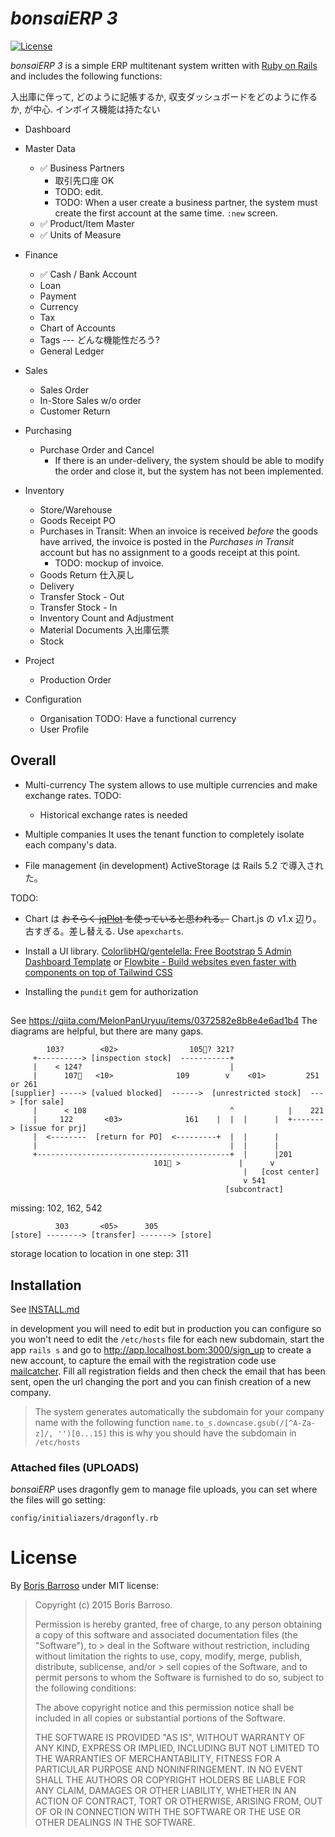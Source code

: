 
# *bonsaiERP 3*

[![License](https://img.shields.io/github/license/mashape/apistatus.svg)](https://github.com/hhorikawa/bonsaiERP/blob/main/MIT-LICENSE.md)


<i>bonsaiERP 3</i> is a simple ERP multitenant system written with [Ruby on Rails](https://rubyonrails.org/) and includes the following functions:

入出庫に伴って, どのように記帳するか, 収支ダッシュボードをどのように作るか, が中心.
インボイス機能は持たない

 - Dashboard
 
 - Master Data
   + ✅ Business Partners
     - 取引先口座 OK
     - TODO: edit.
     - TODO: When a user create a business partner, the system must create the first account at the same time. `:new` screen.
   + ✅ Product/Item Master
   + ✅ Units of Measure

 - Finance
   + ✅ Cash / Bank Account
   + Loan
   + Payment
   + Currency
   + Tax
   + Chart of Accounts
   + Tags   --- どんな機能性だろう?
   + General Ledger
   
 - Sales
   + Sales Order
   + In-Store Sales w/o order
   + Customer Return
   
 - Purchasing
   + Purchase Order and Cancel
     - If there is an under-delivery, the system should be able to modify the order and close it, but the system has not been implemented.
     
 - Inventory
   + Store/Warehouse
   + Goods Receipt PO
   + Purchases in Transit: When an invoice is received *before* the goods have arrived, the invoice is posted in the *Purchases in Transit* account but has no assignment to a goods receipt at this point.
     - TODO: mockup of invoice.
   + Goods Return 仕入戻し
   + Delivery
   + Transfer Stock - Out
   + Transfer Stock - In
   + Inventory Count and Adjustment
   + Material Documents 入出庫伝票
   + Stock
   
 - Project
   + Production Order

 - Configuration
   + Organisation     TODO: Have a functional currency
   + User Profile   


## Overall

 - Multi-currency
   The system allows to use multiple currencies and make exchange rates.
   TODO:
     + Historical exchange rates is needed
 - Multiple companies
   It uses the tenant function to completely isolate each company's data.

 - File management (in development)
   ActiveStorage は Rails 5.2 で導入された。


TODO: 
 - Chart は <s>おそらく <a href="https://github.com/jqPlot/jqPlot/">jqPlot</a> を使っていると思われる。</s> Chart.js の v1.x 辺り。古すぎる。差し替える.
   Use `apexcharts`.
 - Install a UI library.
   <a href="https://github.com/ColorlibHQ/gentelella/">ColorlibHQ/gentelella: Free Bootstrap 5 Admin Dashboard Template</a> or <a href="https://flowbite.com/">Flowbite - Build websites even faster with components on top of Tailwind CSS</a>

 - Installing the `pundit` gem for authorization
 

##

See https://qiita.com/MelonPanUryuu/items/0372582e8b8e4e6ad1b4
    The diagrams are helpful, but there are many gaps.

```
        103?        <02>                105🚩? 321?
     +----------> [inspection stock]  -----------+ 
     |    < 124?                                 |
     |      107🚩   <10>              109        v    <01>         251 or 261
[supplier] -----> [valued blocked]  ------>  [unrestricted stock]  ---> [for sale]
     |      < 108                                ^            |    221
     |     122       <03>              161    |  |  |      |  +-------> [issue for prj]
     |  <--------  [return for PO]  <---------+  |  |      |  
     |                                           |  |      |  
     +-------------------------------------------+  |      |201
                                101🚩 >             |      v
                                                    |   [cost center]
                                                    v 541
                                                [subcontract] 
```
missing: 102, 162, 542

```
          303       <05>      305
[store] --------> [transfer] -------> [store]
```
storage location to location in one step: 311



## Installation

See <a href="INSTALL.md">INSTALL.md</a>


in development you will need to edit but in production you can configure
so you won't need to edit the `/etc/hosts` file for each new subdomain, start the app `rails s` and go to
http://app.localhost.bom:3000/sign_up to create a new account,
to capture the email with the registration code use [mailcatcher](http://mailcatcher.me/). Fill all registration fields
and then check the email that has been sent, open the url changing the port and you can finish creation of a new company.

> The system generates automatically the subdomain for your company name
> with the following function `name.to_s.downcase.gsub(/[^A-Za-z]/, '')[0...15]`
> this is why you should have the subdomain in `/etc/hosts`


### Attached files (UPLOADS)

*bonsaiERP* uses dragonfly gem to manage file uploads, you can set where
the files will go setting:

`config/initialiazers/dragonfly.rb`



# License

By [Boris Barroso](https://github.com/boriscy) under MIT license:

> Copyright (c) 2015 Boris Barroso.
>
> Permission is hereby granted, free of charge, to any person obtaining a copy of this software and associated documentation files (the "Software"), to > deal in the Software without restriction, including without limitation the rights to use, copy, modify, merge, publish, distribute, sublicense, and/or > sell copies of the Software, and to permit persons to whom the Software is furnished to do so, subject to the following conditions:
>
> The above copyright notice and this permission notice shall be included in all copies or substantial portions of the Software.
>
> THE SOFTWARE IS PROVIDED "AS IS", WITHOUT WARRANTY OF ANY KIND, EXPRESS OR IMPLIED, INCLUDING BUT NOT LIMITED TO THE WARRANTIES OF MERCHANTABILITY, FITNESS FOR A PARTICULAR PURPOSE AND NONINFRINGEMENT. IN NO EVENT SHALL THE AUTHORS OR COPYRIGHT HOLDERS BE LIABLE FOR ANY CLAIM, DAMAGES OR OTHER LIABILITY, WHETHER IN AN ACTION OF CONTRACT, TORT OR OTHERWISE, ARISING FROM, OUT OF OR IN CONNECTION WITH THE SOFTWARE OR THE USE OR OTHER DEALINGS IN THE SOFTWARE.
